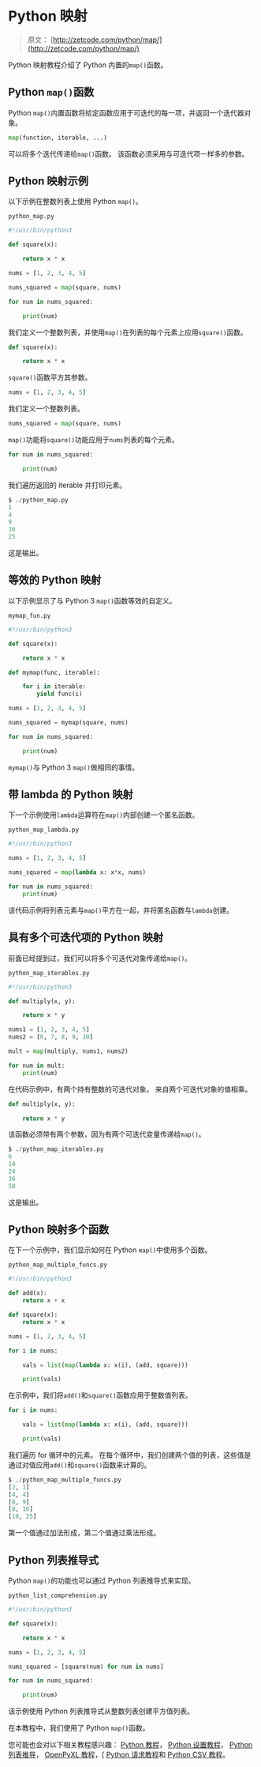 # Python 映射

> 原文： [http://zetcode.com/python/map/](http://zetcode.com/python/map/)

Python 映射教程介绍了 Python 内置的`map()`函数。

## Python `map()`函数

Python `map()`内置函数将给定函数应用于可迭代的每一项，并返回一个迭代器对象。

```py
map(function, iterable, ...)

```

可以将多个迭代传递给`map()`函数。 该函数必须采用与可迭代项一样多的参数。

## Python 映射示例

以下示例在整数列表上使用 Python `map()`。

`python_map.py`

```py
#!/usr/bin/python3

def square(x):

    return x * x

nums = [1, 2, 3, 4, 5]

nums_squared = map(square, nums)

for num in nums_squared:

    print(num)

```

我们定义一个整数列表，并使用`map()`在列表的每个元素上应用`square()`函数。

```py
def square(x):

    return x * x

```

`square()`函数平方其参数。

```py
nums = [1, 2, 3, 4, 5]

```

我们定义一个整数列表。

```py
nums_squared = map(square, nums)

```

`map()`功能将`square()`功能应用于`nums`列表的每个元素。

```py
for num in nums_squared:

    print(num)

```

我们遍历返回的 iterable 并打印元素。

```py
$ ./python_map.py 
1
4
9
16
25

```

这是输出。

## 等效的 Python 映射

以下示例显示了与 Python 3 `map()`函数等效的自定义。

`mymap_fun.py`

```py
#!/usr/bin/python3

def square(x):

    return x * x

def mymap(func, iterable):

    for i in iterable:
        yield func(i)

nums = [1, 2, 3, 4, 5]

nums_squared = mymap(square, nums)

for num in nums_squared:

    print(num)  

```

`mymap()`与 Python 3 `map()`做相同的事情。

## 带 lambda 的 Python 映射

下一个示例使用`lambda`运算符在`map()`内部创建一个匿名函数。

`python_map_lambda.py`

```py
#!/usr/bin/python3

nums = [1, 2, 3, 4, 5]

nums_squared = map(lambda x: x*x, nums)

for num in nums_squared:
    print(num)

```

该代码示例将列表元素与`map()`平方在一起，并将匿名函数与`lambda`创建。

## 具有多个可迭代项的 Python 映射

前面已经提到过，我们可以将多个可迭代对象传递给`map()`。

`python_map_iterables.py`

```py
#!/usr/bin/python3

def multiply(x, y):

    return x * y

nums1 = [1, 2, 3, 4, 5]
nums2 = [6, 7, 8, 9, 10]

mult = map(multiply, nums1, nums2)

for num in mult:
    print(num)

```

在代码示例中，有两个持有整数的可迭代对象。 来自两个可迭代对象的值相乘。

```py
def multiply(x, y):

    return x * y

```

该函数必须带有两个参数，因为有两个可迭代变量传递给`map()`。

```py
$ ./python_map_iterables.py 
6
14
24
36
50

```

这是输出。

## Python 映射多个函数

在下一个示例中，我们显示如何在 Python `map()`中使用多个函数。

`python_map_multiple_funcs.py`

```py
#!/usr/bin/python3

def add(x):
    return x + x

def square(x):
    return x * x

nums = [1, 2, 3, 4, 5]

for i in nums:

    vals = list(map(lambda x: x(i), (add, square)))

    print(vals)

```

在示例中，我们将`add()`和`square()`函数应用于整数值列表。

```py
for i in nums:

    vals = list(map(lambda x: x(i), (add, square)))

    print(vals)

```

我们遍历 for 循环中的元素。 在每个循环中，我们创建两个值的列表，这些值是通过对值应用`add()`和`square()`函数来计算的。

```py
$ ./python_map_multiple_funcs.py 
[2, 1]
[4, 4]
[6, 9]
[8, 16]
[10, 25]

```

第一个值通过加法形成，第二个值通过乘法形成。

## Python 列表推导式

Python `map()`的功能也可以通过 Python 列表推导式来实现。

`python_list_comprehension.py`

```py
#!/usr/bin/python3

def square(x):

    return x * x

nums = [1, 2, 3, 4, 5]

nums_squared = [square(num) for num in nums]

for num in nums_squared:

    print(num)

```

该示例使用 Python 列表推导式从整数列表创建平方值列表。

在本教程中，我们使用了 Python `map()`函数。

您可能也会对以下相关教程感兴趣： [Python 教程](/lang/python/)， [Python 设置教程](/python/set/)， [Python 列表推导](/articles/pythonlistcomprehensions/)， [OpenPyXL 教程](/articles/openpyxl/)，[ [Python 请求教程](/web/pythonrequests/)和 [Python CSV 教程](/python/csv/)。